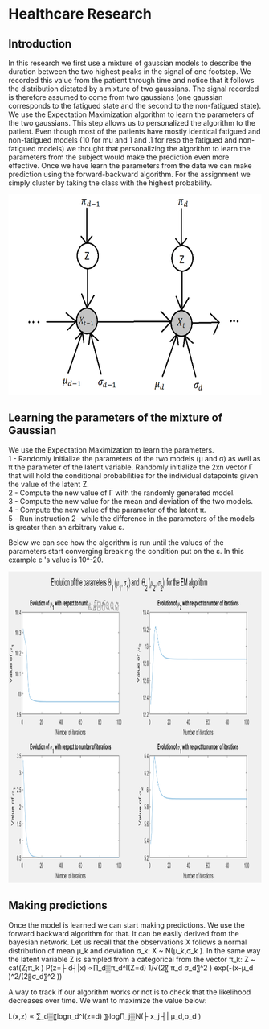 # Healthcare Research

## Introduction 

In this research we first use a mixture of gaussian models to describe the duration between the two highest peaks in the signal of one footstep. We recorded this value from the patient through time and notice that it follows the distribution dictated by a mixture of two gaussians. The signal recorded is therefore assumed to come from two gaussians  (one gaussian corresponds to the fatigued state and the second to the non-fatigued state). We use the Expectation Maximization algorithm to learn the parameters of the two gaussians. This step allows us to personalized the algorithm to the patient. Even though most of the patients have mostly identical fatigued and non-fatigued models (10 for mu and 1 and .1 for resp the fatigued and non-fatigued models) we thought that personalizing the algorithm to learn the parameters from the subject would make the prediction even more effective. 
Once we have learn the parameters from the data we can make prediction using the forward-backward algorithm. For the assignment we simply cluster by taking the class with the highest probability. 

<img src="https://github.com/allarassemjonathan/Fatigue_Detection_algorithm/blob/main/pic.PNG" width=640 height=400>

## Learning the parameters of the mixture of Gaussian

We use the Expectation Maximization to learn the parameters.<br>
1 - Randomly initialize the parameters of the two models (&mu; and &sigma;) as well as &pi; the parameter of the latent variable. Randomly initialize the 2xn vector  &#915; that will hold the conditional probabilities for the individual datapoints given the value of the latent Z.<br>
2 - Compute the new value of &Gamma; with the randomly generated model.<br>
3 - Compute the new value for the mean and deviation of the two models.<br>
4 - Compute the new value of the parameter of the latent &pi;.<br>
5 - Run instruction 2- while the difference in the parameters of the models is greater than an arbitrary value &epsilon;.

Below we can see how the algorithm is run until the values of the parameters start converging breaking the condition put on the &epsilon;. 
In this example &epsilon; 's value is 10^-20.

<img src="https://github.com/allarassemjonathan/Fatigue_Detection_algorithm/blob/main/EMrunning.PNG" width=800 height=620>

## Making predictions

Once the model is learned we can start making predictions. We use the forward backward algorithm for that. It can be easily derived from the bayesian network. 
Let us recall that the observations X follows a normal distribution of mean  μ_k and deviation  σ_k: X ~ N(μ_k,σ_k ). In the same way the latent variable Z is sampled from a categorical from the vector π_k:  Z ~ cat(Z;π_k ) P(z=├ d┤|x)  ∝∏_d▒π_d^I(Z=d)   1/√(2〖 π_d σ_d〗^2 )  exp⁡(-(x-μ_d )^2/(2〖σ_d〗^2 ))

A way to track if our algorithm works or not is to check that the likelihood decreases over time. We want to maximize the value below:

 L(x,z)  ∝ ∑_d▒〖log⁡π_d^I(z=d)  〗⋅log∏_j▒N(├ x_j ┤| μ_d,σ_d ) 


